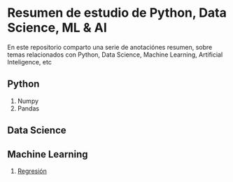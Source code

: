 # Resumen de estudio de Python, Data Science, ML & AI

En este repositorio comparto una serie de anotaciónes resumen, sobre temas relacionados con Python, Data Science,
Machine Learning, Artificial Inteligence, etc

## Python

1. Numpy
2. Pandas  

## Data Science


## Machine Learning

1. [Regresión](http://community.axoloti.com/t/quick-start-guide/57)
